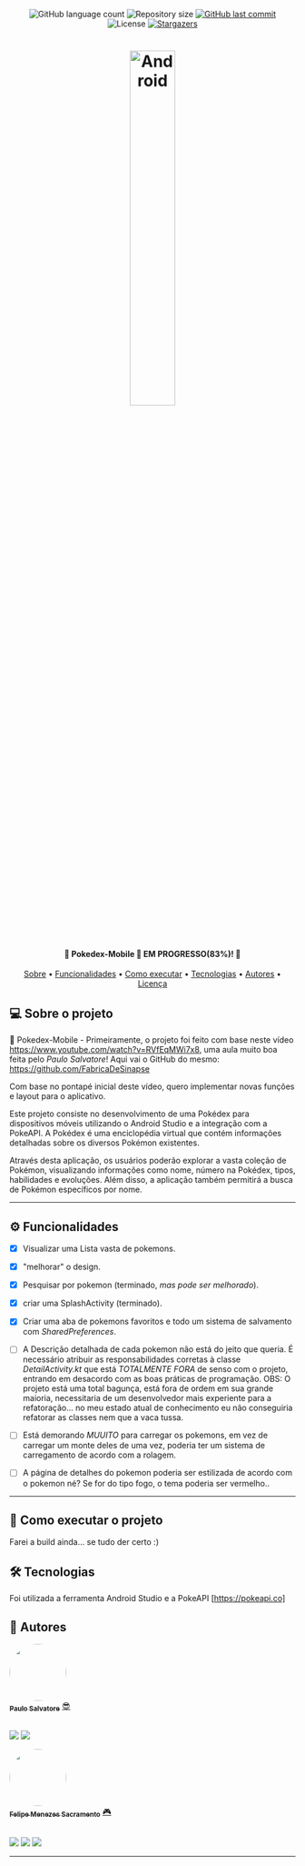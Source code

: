 <p align="center">
  <img alt="GitHub language count" src="https://img.shields.io/github/languages/count/Felipe-exec/Pokedex-Mobile?color=%2304D361">

  <img alt="Repository size" src="https://img.shields.io/github/repo-size/Felipe-exec/Pokedex-Mobile">
  
  <a href="https://github.com/Felipe-exec/Pokedex-Mobile/commits/main">
    <img alt="GitHub last commit" src="https://img.shields.io/github/last-commit/Felipe-exec/Pokedex-Mobile">
  </a>
    
   <img alt="License" src="https://img.shields.io/badge/license-MIT-brightgreen">
   <a href="https://github.com/tgmarinho/README-ecoleta/stargazers">
    <img alt="Stargazers" src="https://img.shields.io/github/stars/Felipe-exec/Pokedex-Mobile?style=social">
  </a>  
</p>

<h1 align="center">
    <img alt="Android" title="#Pokedex-Mobile" width="40%" src="https://66.media.tumblr.com/04bbb6a44e6ac6c9f5d6cddf308d1b5a/tumblr_mr323otPd81rfjowdo1_500.gif" />
</h1>

<h4 align="center"> 
	📱 Pokedex-Mobile 📲 EM PROGRESSO(83%)! 📘
</h4>

<p align="center">
 <a href="#-sobre-o-projeto">Sobre</a> •
 <a href="#%EF%B8%8F-funcionalidades">Funcionalidades</a> •
 <a href="#-como-executar-o-projeto">Como executar</a> • 
 <a href="#-tecnologias">Tecnologias</a> • 
 <a href="#-autores">Autores</a> • 
 <a href="#-licença">Licença</a>
</p>

## 💻 Sobre o projeto

📱 Pokedex-Mobile - Primeiramente, o projeto foi feito com base neste vídeo https://www.youtube.com/watch?v=RVfEqMWi7x8, uma aula muito boa feita pelo *Paulo Salvatore*! Aqui vai o GitHub do mesmo: https://github.com/FabricaDeSinapse

Com base no pontapé inicial deste vídeo, quero implementar novas funções e layout para o aplicativo.

Este projeto consiste no desenvolvimento de uma Pokédex para dispositivos móveis utilizando o Android Studio e a integração com a PokeAPI. A Pokédex é uma enciclopédia virtual que contém informações detalhadas sobre os diversos Pokémon existentes.

Através desta aplicação, os usuários poderão explorar a vasta coleção de Pokémon, visualizando informações como nome, número na Pokédex, tipos, habilidades e evoluções. Além disso, a aplicação também permitirá a busca de Pokémon específicos por nome.

---

## ⚙️ Funcionalidades

- [x] Visualizar uma Lista vasta de pokemons.
- [x] "melhorar" o design.
- [x] Pesquisar por pokemon (terminado, *mas pode ser melhorado*).
- [x] criar uma SplashActivity (terminado).
- [x] Criar uma aba de pokemons favoritos e todo um sistema de salvamento com *SharedPreferences*.


- [ ] A Descrição detalhada de cada pokemon não está do jeito que queria. É necessário atribuir as responsabilidades corretas à classe *DetailActivity.kt* que está *TOTALMENTE FORA* de senso com o projeto, entrando em desacordo com as boas práticas de programação. OBS: O projeto está uma total bagunça, está fora de ordem em sua grande maioria, necessitaria de um desenvolvedor mais experiente para a refatoração... no meu estado atual de conhecimento eu não conseguiria refatorar as classes nem que a vaca tussa.
- [ ] Está demorando *MUUITO* para carregar os pokemons, em vez de carregar um monte deles de uma vez, poderia ter um sistema de carregamento de acordo com a rolagem.
- [ ] A página de detalhes do pokemon poderia ser estilizada de acordo com o pokemon né? Se for do tipo fogo, o tema poderia ser vermelho..

---

## 🚀 Como executar o projeto

Farei a build ainda... se tudo der certo :)

## 🛠 Tecnologias

Foi utilizada a ferramenta Android Studio e a PokeAPI [https://pokeapi.co]

## 🦸 Autores

<a href="https://github.com/FabricaDeSinapse">
 <img style="border-radius: 50%;" src="https://avatars.githubusercontent.com/u/66227147?v=4" width="100px;" alt=""/>
 <br />
 <sub><b>Paulo Salvatore</b></sub></a> <a href="https://github.com/FabricaDeSinapse" title="GitHub perfil">😎</a>
 
 <br />
 <br />

 <a href="https://www.instagram.com/paulo.salvatoree/" target="_blank"><img src="https://img.shields.io/badge/-Instagram-%23E4405F?style=for-the-badge&logo=instagram&logoColor=white" target="_blank"></a>
 <a href="https://www.linkedin.com/in/salvatorepaulo/" target="_blank"><img src="https://img.shields.io/badge/-LinkedIn-%230077B5?style=for-the-badge&logo=linkedin&logoColor=white" target="_blank"></a>


<a href="https://github.com/Felipe-exec">
 <img style="border-radius: 50%;" src="https://avatars.githubusercontent.com/u/84421730?v=4" width="100px;" alt=""/>
 <br />
 <sub><b>Felipe Menezes Sacramento</b></sub></a> <a href="https://github.com/Felipe-exec" title="GitHub perfil">🎮</a>
 
 <br />
 <br />

 <a href="https://www.instagram.com/felipe_mzss/" target="_blank"><img src="https://img.shields.io/badge/-Instagram-%23E4405F?style=for-the-badge&logo=instagram&logoColor=white" target="_blank"></a>
 <a href = "mailto:mzssacramento@gmail.com"><img src="https://img.shields.io/badge/-Gmail-%23333?style=for-the-badge&logo=gmail&logoColor=white" target="_blank"></a>
 <a href="https://www.linkedin.com/in/felipe-sacramento-8a03ba212/" target="_blank"><img src="https://img.shields.io/badge/-LinkedIn-%230077B5?style=for-the-badge&logo=linkedin&logoColor=white" target="_blank"></a>
 
---
